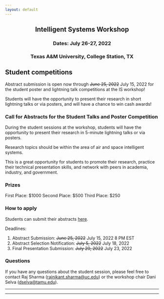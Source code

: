 ```yaml
---
layout: default
---
```


<h2 align="center">Intelligent Systems Workshop</h2>
<h3 align="center">Dates: July 26-27, 2022</h3>
<h3 align="center">Texas A&M University, College Station, TX</h3>

## Student competitions
Abstract submission is open now through <strike>June 25, 2022</strike> July 15, 2022 for the student poster and lightning talk competitions at the IS workshop!

Students will have the opportunity to present their research in short lightning talks or via posters, and will have a chance to win cash awards!

### Call for Abstracts for the Student Talks and Poster Competition  

During the student sessions at the workshop, students will have the opportunity to present their research in 5-minute lightning talks or via posters.

Research topics should be within the area of air and space intelligent systems.

This is a great opportunity for students to promote their research, practice their technical presentation skills, and network with peers in academia, industry, and government.

### Prizes

First Place: $1000
Second Place: $500
Third Place: $250

### How to apply

Students can submit their abstracts <a href="https://forms.office.com/pages/responsepage.aspx?id=bC4i9cZf60iPA3PbGCA7YwQP0dlYj5VLlO0JdDSwzsFUQURZVDcwNFpETzJaWUZGSDRZVVFLRkhCTS4u">here</a>.

Deadlines: 
1. Abstract Submission: <strike>June 25, 2022</strike> July 15, 2022 8 PM EST
2. Abstract Selection Notification: <strike>July 5, 2022</strike> July 18, 2022
3. Final Presentation Submission: <strike>July 20, 2022</strike> July 23, 2022

### Questions

If you have any questions about the student session, please feel free to contact Raj Sharma (rajnikant.sharma@uc.edu) or the workshop chair Dani Selva (dselva@tamu.edu).

<!-- (old text)
### Call for Abstracts for the Student Talks and Poster Competition  
(Sponsored by ???)

<b>Pdf flyer is available <a href="{{ '/IS_Workshop_2022/???.pdf' | absolute_url }}">here</a>!</b>

During the student sessions at the workshop, students will have the opportunity to present their research in 5-minute lightning talks or via posters.

Research topics should be within the area of aerospace intelligent systems.

### Prizes

Students ??will?? have a chance to win cash awards, sponsored by ???!

#### Lightning Talk  
First Place Lightning Talk:  $??  
Second Place Lightning Talk:  $??

#### Student Poster Session  
First Place Student Poster: $??

### How to apply

Initial application process:
- Send a title, abstract, and university affiliation to ?? ?? at ??@?? by July ??th, 2022.  
- The committee will then let you know if your topic is selected for a poster or the talk by July ??.

If you've been selected:
- Send your ppt or pdf to ?? ?? by July ??th.
- Present at the workshop!

### Questions

Questions? Contact: ?? ?? (??@??) or the workshop co-chair ?? ?? (??@??)
(end old text) -->

* * *
* * *

<!-- --end-of-page-- -->
